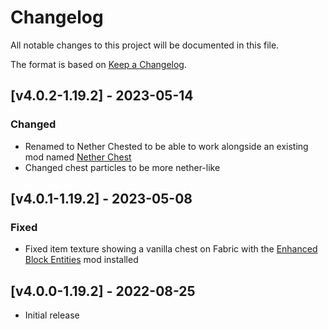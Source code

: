 # Changelog
All notable changes to this project will be documented in this file.

The format is based on [Keep a Changelog].

## [v4.0.2-1.19.2] - 2023-05-14
### Changed
- Renamed to Nether Chested to be able to work alongside an existing mod named [Nether Chest](https://www.curseforge.com/minecraft/mc-mods/nether-chest-fabric)
- Changed chest particles to be more nether-like

## [v4.0.1-1.19.2] - 2023-05-08
### Fixed
- Fixed item texture showing a vanilla chest on Fabric with the [Enhanced Block Entities](https://www.curseforge.com/minecraft/mc-mods/enhanced-block-entities) mod installed

## [v4.0.0-1.19.2] - 2022-08-25
- Initial release

[Keep a Changelog]: https://keepachangelog.com/en/1.0.0/
